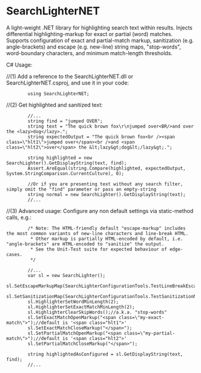 # SearchLighterNET
A light-weight .NET library for highlighting search text within results. Injects differential highlighting-markup for exact or partial (word) matches. Supports configuration of exact and partial-match markup, sanitization (e.g. angle-brackets) and escape (e.g. new-line) string maps, "stop-words", word-boundary characters, and minimum match-length thresholds.

C# Usage:

//(1)	Add a reference to the SearchLighterNET.dll or SearchLighterNET.csproj, and use it in your code:

            using SearchLighterNET;

//(2)	Get highlighted and sanitized text:

			//...
            string find = "jumped OVER";
            string text = "The quick brown fox\r\njumped over<BR/>and over the <lazy>dog</lazy>.";
            string expectedOutput = "The quick brown fox<br /><span class=\"hlt1\">jumped over</span><br />and <span class=\"hlt2\">over</span> the &lt;lazy&gt;dog&lt;/lazy&gt;.";

            string highlighted = new SearchLighter().GetDisplayString(text, find);
            Assert.AreEqual(string.Compare(highlighted, expectedOutput, System.StringComparison.CurrentCulture), 0);

            //Or if you are presenting text without any search filter, simply omit the "find" parameter or pass an empty-string
            string normal = new SearchLighter().GetDisplayString(text);
			//...

//(3)	Advanced usage: Configure any non default settings via static-method calls, e.g.:

            /* Note: The HTML-friendly default "escape-markup" includes the most common variants of new-line characters and line-break HTML.
             * Other markup is partially HTML-encoded by default, i.e. "angle-brackets" are HTML-encoded to "sanitize" the output.
             * See the Unit-Test suite for expected behaviour of edge-cases.
             */

			//...
            var sl = new SearchLighter();
            sl.SetEscapeMarkupMap(SearchLighterConfigurationTools.TestLineBreakEscapeMarkupMap());
            sl.SetSanitizationMap(SearchLighterConfigurationTools.TestSanitizationMap());
            sl.HighlighterSetWordMinLength(2);
            sl.HighlighterSetExactMatchMinLength(2);
            sl.HighlighterClearSkipWords();//a.k.a. "stop-words"
            sl.SetExactMatchOpenMarkup("<span class=\"my-exact-match\">");//default is '<span class="hlt1">'
            sl.SetExactMatchCloseMarkup("</span>");
            sl.SetPartialMatchOpenMarkup("<span class=\"my-partial-match\">");//default is '<span class="hlt2">'
            sl.SetPartialMatchCloseMarkup("</span>");

            string highlightedAsConfigured = sl.GetDisplayString(text, find);
			//...